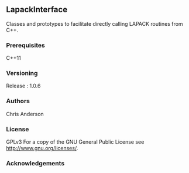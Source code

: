 ## LapackInterface
Classes and prototypes to facilitate directly calling LAPACK routines from C++.
### Prerequisites
C++11
### Versioning
Release : 1.0.6
### Authors
Chris Anderson
### License
GPLv3  For a copy of the GNU General Public License see <http://www.gnu.org/licenses/>.
### Acknowledgements









